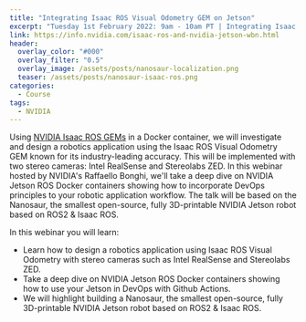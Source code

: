 ```yaml
---
title: "Integrating Isaac ROS Visual Odometry GEM on Jetson"
excerpt: "Tuesday 1st February 2022: 9am - 10am PT | Integrating Isaac ROS Visual Odometry GEM on Jetson"
link: https://info.nvidia.com/isaac-ros-and-nvidia-jetson-wbn.html
header:
  overlay_color: "#000"
  overlay_filter: "0.5"
  overlay_image: /assets/posts/nanosaur-localization.png
  teaser: /assets/posts/nanosaur-isaac-ros.png
categories:
  - Course
tags:
  - NVIDIA
---
```


Using [NVIDIA Isaac ROS GEMs](https://developer.nvidia.com/isaac-ros-gems) in a Docker container, we will investigate and design a robotics application using the Isaac ROS Visual Odometry GEM known for its industry-leading accuracy. This will be implemented with two stereo cameras: Intel RealSense and Stereolabs ZED. In this webinar hosted by NVIDIA's Raffaello Bonghi, we'll take a deep dive on NVIDIA Jetson ROS Docker containers showing how to incorporate DevOps principles to your robotic application workflow. The talk will be based on the Nanosaur, the smallest open-source, fully 3D-printable NVIDIA Jetson robot based on ROS2 & Isaac ROS.

In this webinar you will learn:

* Learn how to design a robotics application using Isaac ROS Visual Odometry with stereo cameras such as Intel RealSense and Stereolabs ZED.
* Take a deep dive on NVIDIA Jetson ROS Docker containers showing how to use your Jetson in DevOps with Github Actions.
* We will highlight building a Nanosaur, the smallest open-source, fully 3D-printable NVIDIA Jetson robot based on ROS2 & Isaac ROS.
